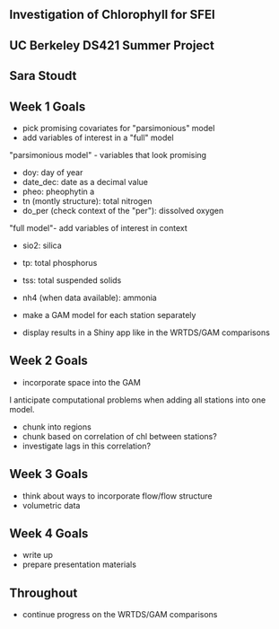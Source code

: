 ## Investigation of Chlorophyll for SFEI

## UC Berkeley DS421 Summer Project

## Sara Stoudt 


## Week 1 Goals

- pick promising covariates for "parsimonious" model
- add variables of interest in a "full" model

"parsimonious model" - variables that look promising

- doy: day of year
- date_dec: date as a decimal value
- pheo: pheophytin a
- tn (montly structure): total nitrogen
- do_per (check context of the "per"): dissolved oxygen

"full model"- add variables of interest in context

- sio2: silica
- tp: total phosphorus
- tss: total suspended solids
- nh4 (when data available): ammonia 

- make a GAM model for each station separately
- display results in a Shiny app like in the WRTDS/GAM comparisons


## Week 2 Goals

- incorporate space into the GAM

I anticipate computational problems when adding all stations into one model.

- chunk into regions
- chunk based on correlation of chl between stations?
- investigate lags in this correlation?

## Week 3 Goals

- think about ways to incorporate flow/flow structure
- volumetric data

## Week 4 Goals

- write up
- prepare presentation materials


## Throughout

- continue progress on the WRTDS/GAM comparisons